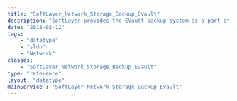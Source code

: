 ```yaml
---
title: "SoftLayer_Network_Storage_Backup_Evault"
description: "SoftLayer provides the EVault backup system as a part of it's Storage service offerings. EVault is an incremental and automated backup solution with Windows and web-based management clients. The SoftLayer_Network_Storage_Backup_Evault service allows portal and API users to work with their EVault accounts. The large majority of EVault functionality is implemented in the SoftLayer_Network_Storage_Backup_Evault_Version6 service. "
date: "2018-02-12"
tags:
    - "datatype"
    - "sldn"
    - "Network"
classes:
    - "SoftLayer_Network_Storage_Backup_Evault"
type: "reference"
layout: "datatype"
mainService : "SoftLayer_Network_Storage_Backup_Evault"
---
```

